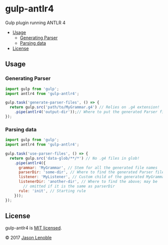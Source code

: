 # gulp-antlr4

Gulp plugin running ANTLR 4

  * [Usage](#usage)
    * [Generating Parser](#generating-parser)
    * [Parsing data](#parsing-data)
  * [License](#license)


## Usage

### Generating Parser

```js
import gulp from 'gulp';
import antlr4 from 'gulp-antlr4';

gulp.task('generate-parser-files', () => {
  return gulp.src('path/to/MyGrammar.g4') // Relies on .g4 extension!
    .pipe(antlr4('output-dir'));// Where to put the generated Parser files
});
```

### Parsing data

```js
import gulp from 'gulp';
import antlr4 from 'gulp-antlr4';

gulp.task('use-parser-files', () => {
  return gulp.src('data-glob/**/*') // No .g4 files in glob!
    .pipe(antlr4({
      grammar: 'MyGrammar', // Stem for all the generated file names
      parserDir: 'some-dir', // Where to find the generated Parser files
      listener: 'MyListener', // Custom child of the generated MyGrammarListener
      listenerDir: 'another-dir', // Where to find the above; may be
        // omitted if it is the same as parserDir
      rule: 'init', // Starting rule
    }));
});
```

## License

gulp-antlr4 is [MIT licensed](./LICENSE).

© 2017 [Jason Lenoble](mailto:jason.lenoble@gmail.com)
